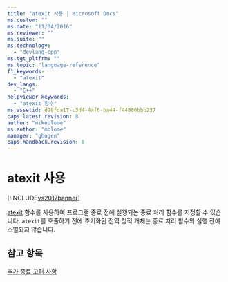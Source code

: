 ```yaml
---
title: "atexit 사용 | Microsoft Docs"
ms.custom: ""
ms.date: "11/04/2016"
ms.reviewer: ""
ms.suite: ""
ms.technology: 
  - "devlang-cpp"
ms.tgt_pltfrm: ""
ms.topic: "language-reference"
f1_keywords: 
  - "atexit"
dev_langs: 
  - "C++"
helpviewer_keywords: 
  - "atexit 함수"
ms.assetid: d28fda17-c3d4-4af6-ba44-f44886bbb237
caps.latest.revision: 8
author: "mikeblome"
ms.author: "mblome"
manager: "ghogen"
caps.handback.revision: 8
---
```

# atexit 사용
[!INCLUDE[vs2017banner](../assembler/inline/includes/vs2017banner.md)]

[atexit](../c-runtime-library/reference/atexit.md) 함수를 사용하여 프로그램 종료 전에 실행되는 종료 처리 함수를 지정할 수 있습니다.  `atexit`를 호출하기 전에 초기화된 전역 정적 개체는 종료 처리 함수의 실행 전에 소멸되지 않습니다.  
  
## 참고 항목  
 [추가 종료 고려 사항](../cpp/additional-termination-considerations.md)
